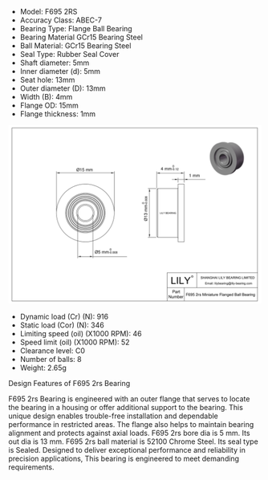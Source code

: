 
- Model: F695 2RS
- Accuracy Class: ABEC-7
- Bearing Type: Flange Ball Bearing
- Bearing Material GCr15 Bearing Steel
- Ball Material: GCr15 Bearing Steel
- Seal Type: Rubber Seal Cover
- Shaft diameter: 5mm
- Inner diameter (d): 5mm
- Seat hole: 13mm
- Outer diameter (D): 13mm
- Width (B): 4mm
- Flange OD: 15mm
- Flange thickness: 1mm

![F695-2RS](images/F695-2RS.png)

- Dynamic load (Cr) (N): 916
- Static load (Cor) (N): 346
- Limiting speed (oil) (X1000 RPM): 46
- Speed limit (oil) (X1000 RPM): 52
- Clearance level: C0
- Number of balls: 8
- Weight: 2.65g

Design Features of F695 2rs Bearing

F695 2rs Bearing is engineered with an outer flange that serves to locate the bearing in a housing or offer additional support to the bearing. This unique design enables trouble-free installation and dependable performance in restricted areas. The flange also helps to maintain bearing alignment and protects against axial loads. F695 2rs bore dia is 5 mm. Its out dia is 13 mm. F695 2rs ball material is 52100 Chrome Steel. Its seal type is Sealed. Designed to deliver exceptional performance and reliability in precision applications, This bearing is engineered to meet demanding requirements.

 
